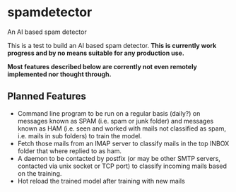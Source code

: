 # spamdetector
An AI based spam detector

This is a test to build an AI based spam detector. **This is currently work progress and by no means suitable for any production use.**

**Most features described below are corrently not even remotely implemented nor thought through.**

## Planned Features
- Command line program to be run on a regular basis (daily?) on messages known as SPAM (i.e. spam or junk folder) and
messages known as HAM (i.e. seen and worked with mails not classified as spam, i.e. mails in sub folders) to train the model.
- Fetch those mails from an IMAP server to classify mails in the top INBOX folder that where replied to as ham.
- A daemon to be contacted by postfix (or may be other SMTP servers, contacted via unix socket or TCP port) to classify incoming mails based on the training.
- Hot reload the trained model after training with new mails
